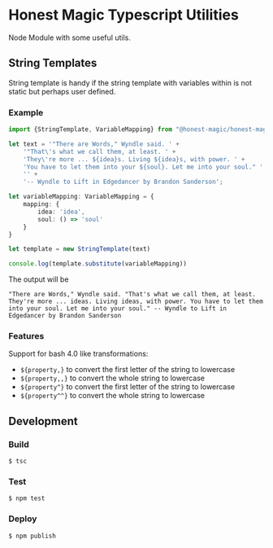 # Honest Magic Typescript Utilities #

Node Module with some useful utils.

## String Templates ##

String template is handy if the string template with variables within is not static but
perhaps user defined.

### Example ###

```typescript
import {StringTemplate, VariableMapping} from "@honest-magic/honest-magic-utils";

let text = '"There are Words," Wyndle said. ' +
    '"That\'s what we call them, at least. ' +
    'They\'re more ... ${idea}s. Living ${idea}s, with power. ' +
    'You have to let them into your ${soul}. Let me into your soul." ' +
    '' +
    '-- Wyndle to Lift in Edgedancer by Brandon Sanderson';

let variableMapping: VariableMapping = {
    mapping: {
        idea: 'idea',
        soul: () => 'soul'
    }
}

let template = new StringTemplate(text)

console.log(template.substitute(variableMapping))

```
The output will be
```shell
"There are Words," Wyndle said. "That's what we call them, at least. They're more ... ideas. Living ideas, with power. You have to let them into your soul. Let me into your soul." -- Wyndle to Lift in Edgedancer by Brandon Sanderson
```

### Features ###

Support for bash 4.0 like transformations:

- `${property,}` to convert the first letter of the string to lowercase
- `${property,,}` to convert the whole string to lowercase
- `${property^}` to convert the first letter of the string to lowercase
- `${property^^}` to convert the whole string to lowercase

## Development ##

### Build ###

```shell
$ tsc
```

### Test ###

```shell
$ npm test
```

### Deploy ###

```shell
$ npm publish
```

